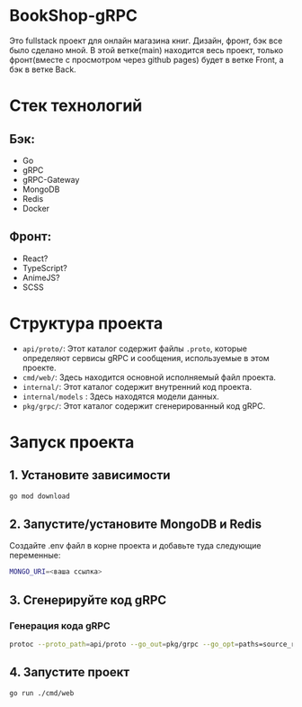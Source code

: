 # BookShop-gRPC

Это fullstack проект для онлайн магазина книг. Дизайн, фронт, бэк все было сделано мной. В этой ветке(main) находится весь проект, только фронт(вместе с просмотром через github pages) будет в ветке Front, а бэк в ветке Back. 

# Стек технологий
## Бэк:
- Go
- gRPC
- gRPC-Gateway
- MongoDB
- Redis
- Docker
## Фронт:
- React?
- TypeScript?
- AnimeJS?
- SCSS

# Структура проекта

- `api/proto/`: Этот каталог содержит файлы `.proto`, которые определяют сервисы gRPC и сообщения, используемые в этом проекте.
- `cmd/web/`: Здесь находится основной исполняемый файл проекта.
- `internal/`: Этот каталог содержит внутренний код проекта.
- `internal/models` : Здесь находятся модели данных.
- `pkg/grpc/`: Этот каталог содержит сгенерированный код gRPC.

# Запуск проекта

## 1. Установите зависимости
```sh
go mod download
```

## 2. Запустите/установите MongoDB и Redis
Создайте .env файл в корне проекта и добавьте туда следующие переменные:
```sh
MONGO_URI=<ваша ссылка>
```

## 3. Сгенерируйте код gRPC

### Генерация кода gRPC
```sh
protoc --proto_path=api/proto --go_out=pkg/grpc --go_opt=paths=source_relative --go-grpc_out=pkg/grpc --go-grpc_opt=paths=source_relative api/proto/bookshop_*.proto --grpc-gateway_out=pkg/grpc --grpc-gateway_opt=paths=source_relative
```

## 4. Запустите проект
```sh
go run ./cmd/web
```
